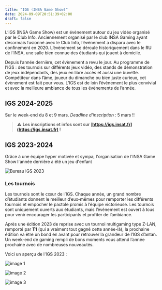 ```yaml
---
title: "IGS (INSA Game Show)"
date: 2024-09-09T20:51:39+02:00
draft: false
---
```





L’IGS (INSA Game Show) est un évènement autour du jeu vidéo organisé par le Club Info. Anciennement organisé par le club INSA Gaming ayant désormais fusionné avec le Club Info, l’évènement a disparu avec le confinement en 2020. L’évènement se déroule historiquement dans le RU de l’INSA, une salle bien connue des étudiants qui jouent à domicile.

Depuis l’année dernière, cet évènement a revu le jour. Au programme de l’IGS : des tournois sur différents jeux vidéo, des stands de démonstration de jeux indépendants, des jeux en libre accès et aussi une buvette. Compétiteur dans l’âme, joueur du dimanche ou bien juste curieux, cet évènement est fait pour vous. L’IGS est de loin l’évènement le plus convivial et avec la meilleure ambiance de tous les évènements de l’année.

## IGS 2024-2025
Sur le week-end du 8 et 9 mars. *Deadline d'inscription* : 5 mars !!

> ⚠️ **Les inscriptions et infos sont sur [https://igs.insat.fr](https://igs.insat.fr) !**  

## IGS 2023-2024
Grâce à une équipe hyper motivée et sympa, l'organisation de l'INSA Game Show l'année dernière a été un jeu d'enfant

![Bureau IGS 2023](images/bureau_igs.JPG)

### Les tournois

Les tournois sont le cœur de l’IGS. Chaque année, un grand nombre d’étudiants donnent le meilleur d’eux-mêmes pour remporter les différents tournois et empocher le pactole promis à l’équipe victorieuse. Les tournois sont uniquement ouverts aux étudiants, mais l’évènement est ouvert à tous pour venir encourager les participants et profiter de l’ambiance.

Après une édition 2023 de reprise avec un tournoi multigaming type Z-LAN, remporté par **T1** (qui a vraiment tout gagné cette année-là), la prochaine édition va être un bond en avant pour retrouver la grandeur de l’IGS d’antan. Un week-end de gaming rempli de bons moments vous attend l’année prochaine avec de nombreuses nouveautés.

Voici un aperçu de l'IGS 2023 : 

![image 1](images/image1.JPG)

![image 2](images/image2.JPG)

![image 3](images/image3.JPG)